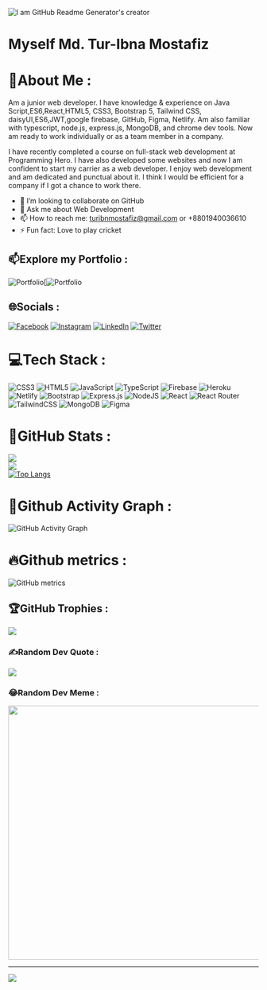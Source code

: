 ![I am GitHub Readme Generator's creator](https://media-exp2.licdn.com/dms/image/C4D16AQEiqqnhMguvow/profile-displaybackgroundimage-shrink_200_800/0/1654689129841?e=1661990400&v=beta&t=FTnYUFm2EFgyBcVfaMy3mVU8HtOFzG3mTR35B8jIUpA)

# Myself Md. Tur-Ibna Mostafiz
# 💫About Me :
Am a junior web developer. I have knowledge & experience on Java Script,ES6,React,HTML5, CSS3, Bootstrap 5, Tailwind CSS, daisyUI,ES6,JWT,google firebase, GitHub, Figma, Netlify. Am also familiar with typescript, node.js, express.js, MongoDB, and chrome dev tools. Now am ready to work individually or as a team member in a company.

I have recently completed a course on full-stack web development at Programming Hero. I have also developed some websites and now I am confident to start my carrier as a web developer. I enjoy web development and am dedicated and punctual about it. I think I would be efficient for a company if I got a chance to work there.

- 👯 I’m looking to collaborate on GitHub 
- 💬 Ask me about Web Development 
- 📫 How to reach me: turibnmostafiz@gmail.com or +8801940036610
- ⚡ Fun fact: Love to play cricket 

## 📫Explore my Portfolio :
![Portfolio](https://img.shields.io/badge/Portfolio-%23000000.svg?style=flat-square&logo=firefox&logoColor=#FF7139)[![Portfolio](https://md-tur.github.io/my-professional-portfolio/)

## 🌐Socials :
[![Facebook](https://img.shields.io/badge/Facebook-%231877F2.svg?logo=Facebook&logoColor=white)](https://facebook.com/Md.Tur.Ibna.Mostafiz) [![Instagram](https://img.shields.io/badge/Instagram-%23E4405F.svg?logo=Instagram&logoColor=white)](https://instagram.com/md_tur_ibn_mostafiz) [![LinkedIn](https://img.shields.io/badge/LinkedIn-%230077B5.svg?logo=linkedin&logoColor=white)](https://linkedin.com/in/mdtur) [![Twitter](https://img.shields.io/badge/Twitter-%231DA1F2.svg?logo=Twitter&logoColor=white)](https://twitter.com/IbnTur) 

# 💻Tech Stack :
![CSS3](https://img.shields.io/badge/css3-%231572B6.svg?style=flat-square&logo=css3&logoColor=white) ![HTML5](https://img.shields.io/badge/html5-%23E34F26.svg?style=flat-square&logo=html5&logoColor=white) ![JavaScript](https://img.shields.io/badge/javascript-%23323330.svg?style=flat-square&logo=javascript&logoColor=%23F7DF1E) ![TypeScript](https://img.shields.io/badge/typescript-%23007ACC.svg?style=flat-square&logo=typescript&logoColor=white) ![Firebase](https://img.shields.io/badge/firebase-%23039BE5.svg?style=flat-square&logo=firebase) ![Heroku](https://img.shields.io/badge/heroku-%23430098.svg?style=flat-square&logo=heroku&logoColor=white) ![Netlify](https://img.shields.io/badge/netlify-%23000000.svg?style=flat-square&logo=netlify&logoColor=#00C7B7) ![Bootstrap](https://img.shields.io/badge/bootstrap-%23563D7C.svg?style=flat-square&logo=bootstrap&logoColor=white) ![Express.js](https://img.shields.io/badge/express.js-%23404d59.svg?style=flat-square&logo=express&logoColor=%2361DAFB) ![NodeJS](https://img.shields.io/badge/node.js-6DA55F?style=flat-square&logo=node.js&logoColor=white) ![React](https://img.shields.io/badge/react-%2320232a.svg?style=flat-square&logo=react&logoColor=%2361DAFB) ![React Router](https://img.shields.io/badge/React_Router-CA4245?style=flat-square&logo=react-router&logoColor=white) ![TailwindCSS](https://img.shields.io/badge/tailwindcss-%2338B2AC.svg?style=flat-square&logo=tailwind-css&logoColor=white) ![MongoDB](https://img.shields.io/badge/MongoDB-%234ea94b.svg?style=flat-square&logo=mongodb&logoColor=white) 	![Figma](https://img.shields.io/badge/figma-%23F24E1E.svg?style=flat-square&logo=figma&logoColor=white) 

# 🎯GitHub Stats :
![](https://github-readme-stats.vercel.app/api?username=Md-Tur&theme=dark&hide_border=true&include_all_commits=true&count_private=true)<br/>
![](https://github-readme-streak-stats.herokuapp.com/?user=Md-Tur&theme=dark&hide_border=true)<br/>
[![Top Langs](https://github-readme-stats.vercel.app/api/top-langs/?username=Md-Tur&theme=dark&hide_border=true&langs_count=8)](https://github.com/Md-Tur/github-readme-stats)

# 🚀Github Activity Graph :
![GitHub Activity Graph](https://activity-graph.herokuapp.com/graph?username=Md-Tur&theme=nightowl&hide_border=true)  

# 🔥Github metrics :
![GitHub metrics](https://metrics.lecoq.io/Md-Tur)

## 🏆GitHub Trophies :
![](https://github-profile-trophy.vercel.app/?username=Md-Tur&theme=dark&hide_border=true&no-frame=true&no-bg=false&margin-w=4)

### ✍️Random Dev Quote :
![](https://quotes-github-readme.vercel.app/api?type=horizontal&theme=dark)

### 😂Random Dev Meme :
<img src="https://random-memer.herokuapp.com/" width="512px"/>

---
[![](https://visitcount.itsvg.in/api?id=Md-Tur&icon=5&color=6)](https://visitcount.itsvg.in)
